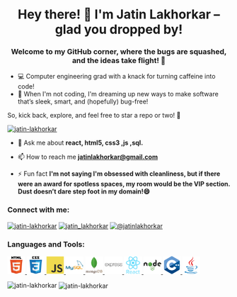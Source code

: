 <!--
**Jatin-Lakhorkar/Jatin-Lakhorkar** is a ✨ _special_ ✨ repository because its `README.md` (this file) appears on your GitHub profile.

Here are some ideas to get you started:

- 🔭 I’m currently working on ...
- 🌱 I’m currently learning ...
- 👯 I’m looking to collaborate on ...
- 🤔 I’m looking for help with ...
- 💬 Ask me about ...
- 📫 How to reach me: ...
- 😄 Pronouns: ...
- ⚡ Fun fact: ...
-->
<h1 align="center">Hey there! 👋 I'm Jatin Lakhorkar – glad you dropped by!</h1>
<h3 align="center">Welcome to my GitHub corner, where the bugs are squashed, and the ideas take flight! 🚀</h3>

- 💻 Computer engineering grad with a knack for turning caffeine into code!
- 🎨 When I'm not coding, I'm dreaming up new ways to make software that’s sleek, smart, and (hopefully) bug-free!

So, kick back, explore, and feel free to star a repo or two! 🌟

<p align="left"> <a href="https://github.com/ryo-ma/github-profile-trophy"><img src="https://github-profile-trophy.vercel.app/?username=jatin-lakhorkar" alt="jatin-lakhorkar" /></a> </p>

- 💬 Ask me about **react, html5, css3 ,js ,sql.**

- 📫 How to reach me **jatinlakhorkar@gmail.com**

- ⚡ Fun fact **I'm not saying I'm obsessed with cleanliness, but if there were an award for spotless spaces, my room would be the VIP section. Dust doesn’t dare step foot in my domain!😄**

<h3 align="left">Connect with me:</h3>
<p align="left">
<a href="https://linkedin.com/in/jatin-lakhorkar" target="blank"><img align="center" src="https://raw.githubusercontent.com/rahuldkjain/github-profile-readme-generator/master/src/images/icons/Social/linked-in-alt.svg" alt="jatin-lakhorkar" height="30" width="40" /></a>
<a href="https://www.hackerrank.com/jatin_lakhorkar" target="blank"><img align="center" src="https://raw.githubusercontent.com/rahuldkjain/github-profile-readme-generator/master/src/images/icons/Social/hackerrank.svg" alt="jatin_lakhorkar" height="30" width="40" /></a>
<a href="https://www.hackerearth.com/@jatinlakhorkar" target="blank"><img align="center" src="https://raw.githubusercontent.com/rahuldkjain/github-profile-readme-generator/master/src/images/icons/Social/hackerearth.svg" alt="@jatinlakhorkar" height="30" width="40" /></a>
</p>

<h3 align="left">Languages and Tools:</h3>
<p align="left"> <a href="https://www.w3.org/html/" target="_blank" rel="noreferrer"> <img src="https://raw.githubusercontent.com/devicons/devicon/master/icons/html5/html5-original-wordmark.svg" alt="html5" width="40" height="40"/> </a><a href="https://www.w3schools.com/css/" target="_blank" rel="noreferrer"> <img src="https://raw.githubusercontent.com/devicons/devicon/master/icons/css3/css3-original-wordmark.svg" alt="css3" width="40" height="40"/> </a><a href="https://developer.mozilla.org/en-US/docs/Web/JavaScript" target="_blank" rel="noreferrer"> <img src="https://raw.githubusercontent.com/devicons/devicon/master/icons/javascript/javascript-original.svg" alt="javascript" width="40" height="40"/> </a><a href="https://www.mysql.com/" target="_blank" rel="noreferrer"> <img src="https://raw.githubusercontent.com/devicons/devicon/master/icons/mysql/mysql-original-wordmark.svg" alt="mysql" width="40" height="40"/> </a><a href="https://www.mongodb.com/" target="_blank" rel="noreferrer"> <img src="https://raw.githubusercontent.com/devicons/devicon/master/icons/mongodb/mongodb-original-wordmark.svg" alt="mongodb" width="40" height="40"/> </a><a href="https://expressjs.com" target="_blank" rel="noreferrer"> <img src="https://raw.githubusercontent.com/devicons/devicon/master/icons/express/express-original-wordmark.svg" alt="express" width="40" height="40"/> </a><a href="https://reactjs.org/" target="_blank" rel="noreferrer"> <img src="https://raw.githubusercontent.com/devicons/devicon/master/icons/react/react-original-wordmark.svg" alt="react" width="40" height="40"/> </a><a href="https://nodejs.org" target="_blank" rel="noreferrer"> <img src="https://raw.githubusercontent.com/devicons/devicon/master/icons/nodejs/nodejs-original-wordmark.svg" alt="nodejs" width="40" height="40"/> </a> <a href="https://www.w3schools.com/cpp/" target="_blank" rel="noreferrer"> <img src="https://raw.githubusercontent.com/devicons/devicon/master/icons/cplusplus/cplusplus-original.svg" alt="cplusplus" width="40" height="40"/> </a> <a href="https://www.java.com" target="_blank" rel="noreferrer"> <img src="https://raw.githubusercontent.com/devicons/devicon/master/icons/java/java-original.svg" alt="java" width="40" height="40"/> </a> </p>

<p><img align="left" src="https://github-readme-stats.vercel.app/api/top-langs?username=jatin-lakhorkar&show_icons=true&locale=en&layout=compact" alt="jatin-lakhorkar" /></p>

<p>&nbsp;<img align="center" src="https://github-readme-stats.vercel.app/api?username=jatin-lakhorkar&show_icons=true&locale=en" alt="jatin-lakhorkar" /></p>
